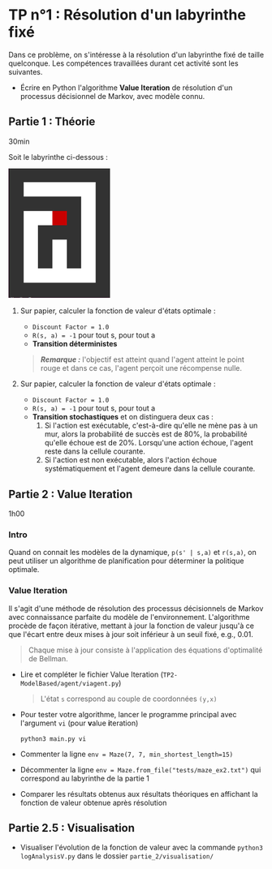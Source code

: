 # TP n°1 : Résolution d'un labyrinthe fixé

Dans ce problème, on s'intéresse à la résolution d'un labyrinthe fixé de taille quelconque. Les compétences travaillées durant cet activité sont les suivantes.

- Écrire en Python l'algorithme **Value Iteration** de résolution d'un processus décisionnel de Markov, avec modèle connu.

## Partie 1 : Théorie

30min

Soit le labyrinthe ci-dessous :

  <img src="https://raw.githubusercontent.com/blavad/IAT/master/TP2-ModelBased/tests/MazeEx2NR.png" width="200" title="hover text">

1. Sur papier, calculer la fonction de valeur d'états optimale :

   - `Discount Factor = 1.0`
   - `R(s, a) = -1` pour tout s, pour tout a
   - **Transition déterministes**

   > **_Remarque :_** l'objectif est atteint quand l'agent atteint le point rouge et dans ce cas, l'agent perçoit une récompense nulle.

2. Sur papier, calculer la fonction de valeur d'états optimale :

   - `Discount Factor = 1.0`
   - `R(s, a) = -1` pour tout s, pour tout a
   - **Transition stochastiques** et on distinguera deux cas :
     1. Si l'action est exécutable, c'est-à-dire qu'elle ne mène pas à un mur, alors la probabilité de succès est de 80%, la probabilité qu'elle échoue est de 20%. Lorsqu'une action échoue, l'agent reste dans la cellule courante.
     2. Si l'action est non exécutable, alors l'action échoue systématiquement et l'agent demeure dans la cellule courante.

## Partie 2 : Value Iteration

1h00

### Intro

Quand on connait les modèles de la dynamique, `p(s' | s,a)` et `r(s,a)`, on peut utiliser un algorithme de planification pour déterminer la politique optimale.

### Value Iteration

Il s'agit d'une méthode de résolution des processus décisionnels de Markov avec connaissance parfaite du modèle de l'environnement. L'algorithme procède de façon itérative, mettant à jour la fonction de valeur jusqu'à ce que l'écart entre deux mises à jour soit inférieur à un seuil fixé, e.g., 0.01.

> Chaque mise à jour consiste à l'application des équations d'optimalité de Bellman.

- Lire et compléter le fichier Value Iteration (`TP2-ModelBased/agent/viagent.py`)

  > L'état `s` correspond au couple de coordonnées `(y,x)`

- Pour tester votre algorithme, lancer le programme principal avec l'argument `vi` (pour **v**alue **i**teration)

  ```
  python3 main.py vi
  ```

- Commenter la ligne `env = Maze(7, 7, min_shortest_length=15)`
- Décommenter la ligne `env = Maze.from_file("tests/maze_ex2.txt")` qui correspond au labyrinthe de la partie 1
- Comparer les résultats obtenus aux résultats théoriques en affichant la fonction de valeur obtenue après résolution

## Partie 2.5 : Visualisation

- Visualiser l'évolution de la fonction de valeur avec la commande `python3 logAnalysisV.py` dans le dossier `partie_2/visualisation/`
<!--

## Partie 3 : Implémenter l'algorithme "Q-Learning" (40min)

**Intro** : Parfois, les modèles de la dynamique sont inconnus ou gigantesques. S'il est possible d'interagir avec le système directement et récupérer des informations au fil de l'eau, il est alors possible d'implémenter des algorithmes d'apprentissage par renforcement pour déterminer la politique optimale.

1. Lire et compléter le fichier Q-learning (agent/qagent.py)
2. Lancer le programme principal avec comme paramètre `qlearning`

- Lancer`python3 main.py qlearning`

4. Augmenter la taille du labyrinthe à (14, 14) et recommencer l'apprentissage

- Que remarque-t-on ?
- Quelle(s) solution peut-on apporter ?
  - _Indice:_ modifier les paramètres d'apprentissage `n_episodes` et `max_steps` par exemple

5. Modifier le paramètre `eps_profile` pour ne faire que de l'exploration ?

- Analyser les résultats
- Quel est l'intérêt de faire décroître ce paramètre ?

## Partie 3.5 : Visualisation

- Visualiser la courbe d'évolution de la Q-valeur avec la commande `python3 main.py logAnalysisQ`
- Visualiser l'évolution de la fonction de valeur avec la commande `python3 logAnalysisV.py` dans le dossier `partie_3/visualisation/` -->
